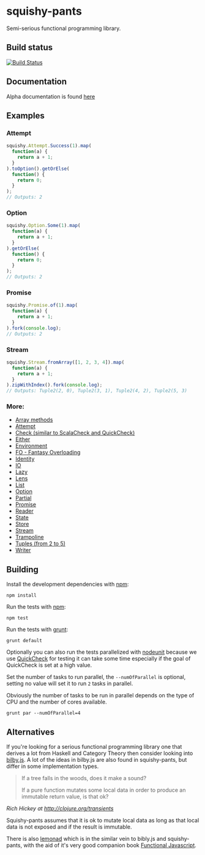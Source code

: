 squishy-pants
=============

Semi-serious functional programming library.

## Build status

[![Build Status](https://api.travis-ci.org/SimonRichardson/squishy-pants.png?branch=master)](https://travis-ci.org/SimonRichardson/squishy-pants)

## Documentation

Alpha documentation is found [here](http://simonrichardson.github.io/squishy-pants/)

## Examples

### Attempt
```javascript
squishy.Attempt.Success(1).map(
  function(a) {
    return a + 1;
  }
).toOption().getOrElse(
  function() {
    return 0;
  }
);
// Outputs: 2
```

### Option
```javascript
squishy.Option.Some(1).map(
  function(a) {
    return a + 1;
  }
).getOrElse(
  function() {
    return 0;
  }
);
// Outputs: 2
```

### Promise
```javascript
squishy.Promise.of(1).map(
  function(a) {
    return a + 1;
  }
).fork(console.log);
// Outputs: 2
```

### Stream
```javascript
squishy.Stream.fromArray([1, 2, 3, 4]).map(
  function(a) {
    return a + 1;
  }
).zipWithIndex().fork(console.log);
// Outputs: Tuple2(2, 0), Tuple2(3, 1), Tuple2(4, 2), Tuple2(5, 3)
```

### More:

* [Array methods](src/array.js)
* [Attempt](src/attempt.js)
* [Check (similar to ScalaCheck and QuickCheck)](src/check.js)
* [Either](src/either.js)
* [Environment](src/environment.js)
* [FO - Fantasy Overloading](src/fo.js)
* [Identity](src/identity.js)
* [IO](src/io.js)
* [Lazy](src/lazy.js)
* [Lens](src/lens.js)
* [List](src/list.js)
* [Option](src/option.js)
* [Partial](src/partial.js)
* [Promise](src/promise.js)
* [Reader](src/reader.js)
* [State](src/state.js)
* [Store](src/store.js)
* [Stream](src/stream.js)
* [Trampoline](src/trampoline.js)
* [Tuples (from 2 to 5)](src/tuples.js)
* [Writer](src/writer.js)

## Building

Install the development dependencies with [npm](https://npmjs.org/):

    npm install

Run the tests with [npm](https://npmjs.org/):

    npm test

Run the tests with [grunt](http://gruntjs.com/):

    grunt default

Optionally you can also run the tests parallelized with [nodeunit](https://github.com/caolan/nodeunit)
because we use [QuickCheck](http://en.wikipedia.org/wiki/QuickCheck) for testing it can take some time
especially if the goal of QuickCheck is set at a high value.

Set the number of tasks to run parallel, the `--numOfParallel` is optional, setting no value will set
it to run `2` tasks in parallel.

Obviously the number of tasks to be run in parallel depends on the type of CPU and the number of cores
available.

    grunt par --numOfParallel=4


## Alternatives

If you're looking for a serious functional programming library one that derives a lot from Haskell
and Category Theory then consider looking into [bilby.js](https://github.com/puffnfresh/bilby.js).
A lot of the ideas in bilby.js are also found in squishy-pants, but differ in some implementation
types.

> If a tree falls in the woods, does it make a sound?
>
> If a pure function mutates some local data in order to produce an immutable return value, is that ok?

_Rich Hickey at http://clojure.org/transients_

Squishy-pants assumes that it is ok to mutate local data as long as that local data is not exposed and
if the result is immutable.

There is also [lemonad](https://github.com/fogus/lemonad) which is in the similar vein to bibly.js
and squishy-pants, with the aid of it's very good companion book [Functional Javascript](http://shop.oreilly.com/product/0636920028857.do).

